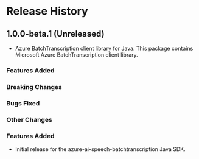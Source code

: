 # Release History

## 1.0.0-beta.1 (Unreleased)

- Azure BatchTranscription client library for Java. This package contains Microsoft Azure BatchTranscription client library.

### Features Added

### Breaking Changes

### Bugs Fixed

### Other Changes
### Features Added

- Initial release for the azure-ai-speech-batchtranscription Java SDK.
